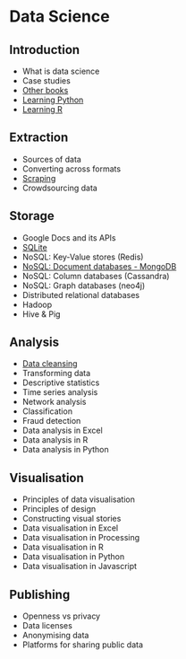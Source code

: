 Data Science
============

Introduction
------------
- What is data science
- Case studies
- [Other books](introduction/otherbooks.md)
- [Learning Python](introduction/learningpython.md)
- [Learning R](introduction/learningr.md)

Extraction
----------
- Sources of data
- Converting across formats
- [Scraping](extraction/scraping.md)
- Crowdsourcing data

Storage
-------
- Google Docs and its APIs
- [SQLite](storage/sqlite.md)
- NoSQL: Key-Value stores (Redis)
- [NoSQL: Document databases - MongoDB](storage/mongodb.md)
- NoSQL: Column databases (Cassandra)
- NoSQL: Graph databases (neo4j)
- Distributed relational databases
- Hadoop
- Hive & Pig

Analysis
--------
- [Data cleansing](analysis/cleansing.md)
- Transforming data
- Descriptive statistics
- Time series analysis
- Network analysis
- Classification
- Fraud detection
- Data analysis in Excel
- Data analysis in R
- Data analysis in Python

Visualisation
-------------
- Principles of data visualisation
- Principles of design
- Constructing visual stories
- Data visualisation in Excel
- Data visualisation in Processing
- Data visualisation in R
- Data visualisation in Python
- Data visualisation in Javascript

Publishing
----------
- Openness vs privacy
- Data licenses
- Anonymising data
- Platforms for sharing public data

